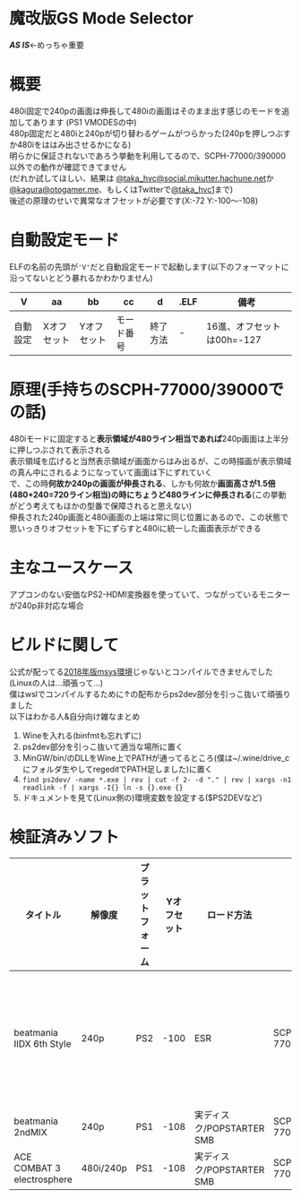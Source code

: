 # 魔改版GS Mode Selector
***AS IS***←めっちゃ重要  
# 概要
480i固定で240pの画面は伸長して480iの画面はそのまま出す感じのモードを追加してあります  (PS1 VMODESの中)  
480p固定だと480iと240pが切り替わるゲームがつらかった(240pを押しつぶすか480iをははみ出させるかになる)  
明らかに保証されないであろう挙動を利用してるので、SCPH-77000/390000以外での動作が確認できてません  
(だれか試してほしい、結果は [@taka_hvc@social.mikutter.hachune.net](https://social.mikutter.hachune.net/@taka_hvc1)か[@kagura@otogamer.me](https://otogamer.me/@kagura)、もしくはTwitterで[@taka_hvc1](https://twitter.com/taka_hvc1)まで)  
後述の原理のせいで異常なオフセットが必要です(X:-72 Y:-100～-108)  

# 自動設定モード
ELFの名前の先頭が``'V'``だと自動設定モードで起動します(以下のフォーマットに沿ってないとどう暴れるかわかりません) 

|V|aa|bb|cc|d|.ELF|備考|
|-|-|-|-|-|-|-|
|自動設定|Xオフセット|Yオフセット|モード番号|終了方法|-|16進、オフセットは00h=-127|

# 原理(手持ちのSCPH-77000/39000での話)
480iモードに固定すると**表示領域が480ライン相当であれば**240p画面は上半分に押しつぶされて表示される  
表示領域を広げると当然表示領域が画面からはみ出るが、この時描画が表示領域の真ん中にされるようになっていて画面は下にずれていく  
で、この時**何故か240pの画面が伸長される**、しかも何故か**画面高さが1.5倍(480+240=720ライン相当)の時にちょうど480ラインに伸長される**(この挙動がどう考えてもほかの型番で保障されると思えない)  
伸長された240p画面と480i画面の上端は常に同じ位置にあるので、この状態で思いっきりオフセットを下にずらすと480iに統一した画面表示ができる  

# 主なユースケース
アプコンのない安価なPS2-HDMI変換器を使っていて、つながっているモニターが240p非対応な場合  

# ビルドに関して
公式が配ってる[2018年版msys環境](https://github.com/ps2dev/ps2toolchain/releases/tag/2018-10-19)じゃないとコンパイルできませんでした(Linuxの人は…頑張って…)  
僕はwslでコンパイルするために↑の配布からps2dev部分を引っこ抜いて頑張りました  
以下はわかる人&自分向け雑なまとめ  
1. Wineを入れる(binfmtも忘れずに)  
1. ps2dev部分を引っこ抜いて適当な場所に置く
1. MinGW/bin/のDLLをWine上でPATHが通ってるところ(僕は~/.wine/drive_cにフォルダ生やしてregeditでPATH足しました)に置く
1. ``find ps2dev/ -name *.exe | rev | cut -f 2- -d "." | rev | xargs -n1 readlink -f | xargs -I{} ln -s {}.exe {}``
1. ドキュメントを見て(Linux側の)環境変数を設定する($PS2DEVなど)

# 検証済みソフト
|タイトル|解像度|プラットフォーム|Yオフセット|ロード方法|本体|動作可否|備考|検証者|
|-|-|-|-|-|-|-|-|-|
|beatmania IIDX 6th Style|240p|PS2|-100|ESR|SCPH-77000/39000|⚠|音ズレ(オリジナルのGSMでも発生)|kagura1050|
|beatmania 2ndMIX|240p|PS1|-108|実ディスク/POPSTARTER SMB|SCPH-77000/39000|✅|なし|kagura1050| 
|ACE COMBAT 3 electrosphere|480i/240p|PS1|-108|実ディスク/POPSTARTER SMB|SCPH-77000/39000|✅|なし|kagura1050|  
